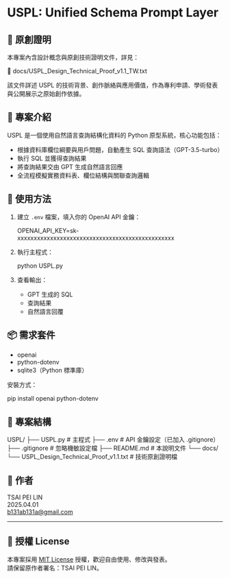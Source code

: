 USPL: Unified Schema Prompt Layer
==============================

🔐 原創證明
------------

本專案內含設計概念與原創技術證明文件，詳見：

📄 docs/USPL_Design_Technical_Proof_v1.1_TW.txt

該文件詳述 USPL 的技術背景、創作脈絡與應用價值，作為專利申請、學術發表與公開展示之原始創作依據。

📘 專案介紹
------------

USPL 是一個使用自然語言查詢結構化資料的 Python 原型系統，核心功能包括：

- 根據資料庫欄位綱要與用戶問題，自動產生 SQL 查詢語法（GPT-3.5-turbo）
- 執行 SQL 並獲得查詢結果
- 將查詢結果交由 GPT 生成自然語言回應
- 全流程模擬實務資料表、欄位結構與關聯查詢邏輯

🚀 使用方法
-----------

1. 建立 `.env` 檔案，填入你的 OpenAI API 金鑰：

   OPENAI_API_KEY=sk-xxxxxxxxxxxxxxxxxxxxxxxxxxxxxxxxxxxxxxxxxxxxxxxx

2. 執行主程式：

   python USPL.py

3. 查看輸出：
   - GPT 生成的 SQL
   - 查詢結果
   - 自然語言回覆

📦 需求套件
------------

- openai
- python-dotenv
- sqlite3（Python 標準庫）

安裝方式：

   pip install openai python-dotenv

📂 專案結構
------------

USPL/
├── USPL.py                                  # 主程式
├── .env                                     # API 金鑰設定（已加入 .gitignore）
├── .gitignore                               # 忽略機敏設定檔
├── README.md                                # 本說明文件
└── docs/
    └── USPL_Design_Technical_Proof_v1.1.txt # 技術原創證明檔

🧠 作者
--------

TSAI PEI LIN  
2025.04.01  
b131ab131a@gmail.com

---

## 📄 授權 License

本專案採用 [MIT License](LICENSE) 授權，歡迎自由使用、修改與發表。  
請保留原作者署名：TSAI PEI LIN。